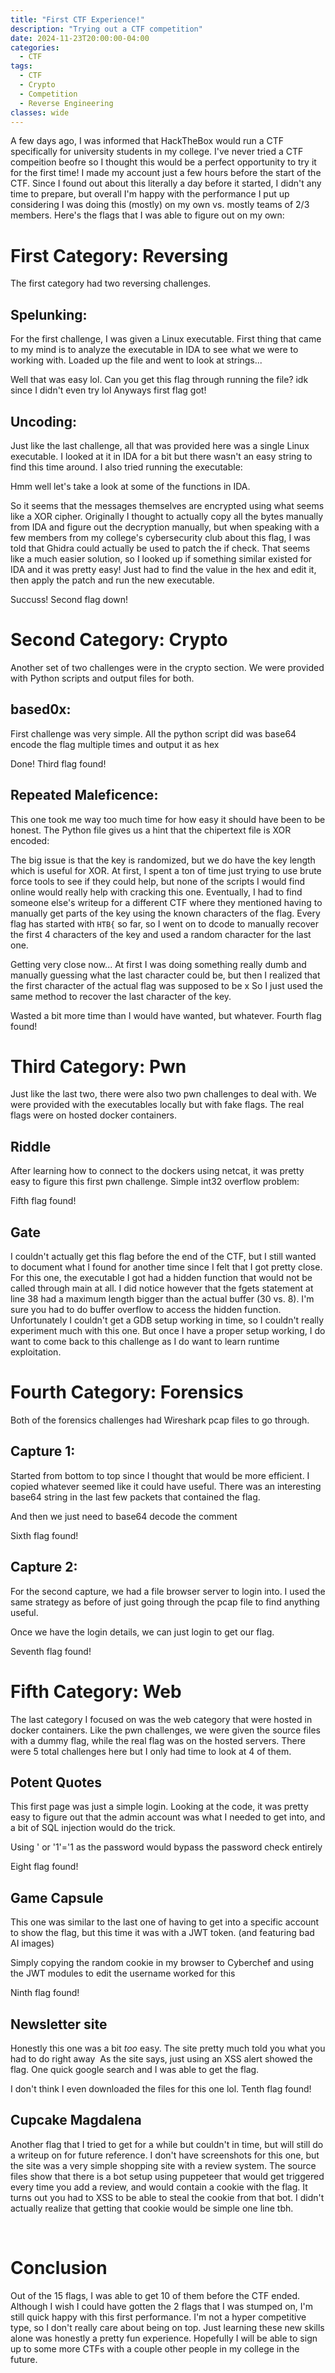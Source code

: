 ```yaml
---
title: "First CTF Experience!"
description: "Trying out a CTF competition"
date: 2024-11-23T20:00:00-04:00
categories:
  - CTF
tags:
  - CTF
  - Crypto
  - Competition
  - Reverse Engineering
classes: wide
---
```


A few days ago, I was informed that HackTheBox would run a CTF specifically for university students in my college. I've never tried a CTF compeition beofre so I thought this would be a perfect opportunity to try it for the first time! I made my account just a few hours before the start of the CTF. Since I found out about this literally a day before it started, I didn't any time to prepare, but overall I'm happy with the performance I put up considering I was doing this (mostly) on my own vs. mostly teams of 2/3 members. Here's the flags that I was able to figure out on my own:

# First Category: Reversing
The first category had two reversing challenges.
## Spelunking:
For the first challenge, I was given a Linux executable. First thing that came to my mind is to analyze the executable in IDA to see what we were to working with. Loaded up the file and went to look at strings...
<img src="{{ site.url }}{{ site.baseurl }}/assets/images/first-ctf/Pasted image 20241123165523.png" alt="">

Well that was easy lol. Can you get this flag through running the file? idk since I didn't even try lol
Anyways first flag got!

## Uncoding:
Just like the last challenge, all that was provided here was a single Linux executable. I looked at it in IDA for a bit but there wasn't an easy string to find this time around. I also tried running the executable:
<img src="{{ site.url }}{{ site.baseurl }}/assets/images/Pasted image 20241123172937.png" alt="">

Hmm well let's take a look at some of the functions in IDA.
<img src="{{ site.url }}{{ site.baseurl }}/assets/images/Pasted image 20241123173045.png" alt="">

So it seems that the messages themselves are encrypted using what seems like a XOR cipher.  Originally I thought to actually copy all the bytes manually from IDA and figure out the decryption manually, but when speaking with a few members from my college's cybersecurity club about this flag, I was told that Ghidra could actually be used to patch the if check. That seems like a much easier solution, so I looked up if something similar existed for IDA and it was pretty easy! Just had to find the value in the hex and edit it, then apply the patch and run the new executable.
<img src="{{ site.url }}{{ site.baseurl }}/assets/images/Pasted image 20241123173658.png" alt="">

Succuss! Second flag down!

# Second Category: Crypto
Another set of two challenges were in the crypto section. We were provided with Python scripts and output files for both.
## based0x:
First challenge was very simple. All the python script did was base64 encode the flag multiple times and output it as hex
<img src="{{ site.url }}{{ site.baseurl }}/assets/images/Pasted image 20241123175727.png" alt="">
<img src="{{ site.url }}{{ site.baseurl }}/assets/images/Pasted image 20241123175913.png" alt="">

Done! Third flag found!

## Repeated Maleficence:
This one took me way too much time for how easy it should have been to be honest. 
The Python file gives us a hint that the chipertext file is XOR encoded:
<img src="{{ site.url }}{{ site.baseurl }}/assets/images/Pasted image 20241123180131.png" alt="">

The big issue is that the key is randomized, but we do have the key length which is useful for XOR. At first, I spent a ton of time just trying to use brute force tools to see if they could help, but none of the scripts I would find online would really help with cracking this one. Eventually, I had to find someone else's writeup for a different CTF where they mentioned having to manually get parts of the key using the known characters of the flag. Every flag has started with `HTB{` so far, so I went on to dcode to manually recover the first 4 characters of the key and used a random character for the last one.
<img src="{{ site.url }}{{ site.baseurl }}/assets/images/Pasted image 20241123180714.png" alt="">

Getting very close now...
At first I was doing something really dumb and manually guessing what the last character could be, but then I realized that the first character of the actual flag was supposed to be x
So I just used the same method to recover the last character of the key.
<img src="{{ site.url }}{{ site.baseurl }}/assets/images/Pasted image 20241123180904.png" alt="">

Wasted a bit more time than I would have wanted, but whatever. Fourth flag found!

# Third Category: Pwn
Just like the last two, there were also two pwn challenges to deal with. We were provided with the executables locally but with fake flags. The real flags were on hosted docker containers.
## Riddle
After learning how to connect to the dockers using netcat, it was pretty easy to figure this first pwn challenge. Simple int32 overflow problem:
<img src="{{ site.url }}{{ site.baseurl }}/assets/images/Screenshot 2024-11-23 152553.png" alt="">

Fifth flag found!

## Gate
I couldn't actually get this flag before the end of the CTF, but I still wanted to document what I found for another time since I felt that I got pretty close. For this one, the executable I got had a hidden function that would not be called through main at all. I did notice however that the fgets statement at line 38 had a maximum length bigger than the actual buffer (30 vs. 8). I'm sure you had to do buffer overflow to access the hidden function. Unfortunately I couldn't get a GDB setup working in time, so I couldn't really experiment much with this one. But once I have a proper setup working, I do want to come back to this challenge as I do want to learn runtime exploitation.
<img src="{{ site.url }}{{ site.baseurl }}/assets/images/Pasted image 20241123182421.png" alt="">
<img src="{{ site.url }}{{ site.baseurl }}/assets/images/Pasted image 20241123182510.png" alt="">

# Fourth Category: Forensics
Both of the forensics challenges had Wireshark pcap files to go through.
## Capture 1:
Started from bottom to top since I thought that would be more efficient. I copied whatever seemed like it could have useful. There was an interesting base64 string in the last few packets that contained the flag.
<img src="{{ site.url }}{{ site.baseurl }}/assets/images/Pasted image 20241123183117.png" alt="">
<img src="{{ site.url }}{{ site.baseurl }}/assets/images/Pasted image 20241123183132.png" alt="">

And then we just need to base64 decode the comment
<img src="{{ site.url }}{{ site.baseurl }}/assets/images/Pasted image 20241123183143.png" alt="">


Sixth flag found!

## Capture 2:
For the second capture, we had a file browser server to login into. I used the same strategy as before of just going through the pcap file to find anything useful.
<img src="{{ site.url }}{{ site.baseurl }}/assets/images/Screenshot 2024-11-23 152236.png" alt="">
<img src="{{ site.url }}{{ site.baseurl }}/assets/images/Pasted image 20241123183523.png" alt="">
<img src="{{ site.url }}{{ site.baseurl }}/assets/images/Screenshot 2024-11-23 152335.png" alt="">

Once we have the login details, we can just login to get our flag.
<img src="{{ site.url }}{{ site.baseurl }}/assets/images/Screenshot 2024-11-23 152406.png" alt="">
<img src="{{ site.url }}{{ site.baseurl }}/assets/images/Screenshot 2024-11-23 152419.png" alt="">

Seventh flag found!

# Fifth Category: Web
The last category I focused on was the web category that were hosted in docker containers. Like the pwn challenges, we were given the source files with a dummy flag, while the real flag was on the hosted servers. There were 5 total challenges here but I only had time to look at 4 of them.

## Potent Quotes
This first page was just a simple login. Looking at the code, it was pretty easy to figure out that the admin account was what I needed to get into, and a bit of SQL injection would do the trick.
<img src="{{ site.url }}{{ site.baseurl }}/assets/images/Screenshot 2024-11-23 151708.png" alt="">
<img src="{{ site.url }}{{ site.baseurl }}/assets/images/Pasted image 20241123184122.png" alt="">

Using ' or '1'='1 as the password would bypass the password check entirely
<img src="{{ site.url }}{{ site.baseurl }}/assets/images/Screenshot 2024-11-23 151726.png" alt="">

Eight flag found!
## Game Capsule
This one was similar to the last one of having to get into a specific account to show the flag, but this time it was with a JWT token. (and featuring bad AI images)
<img src="{{ site.url }}{{ site.baseurl }}/assets/images/Screenshot 2024-11-23 151757.png" alt="">
<img src="{{ site.url }}{{ site.baseurl }}/assets/images/Pasted image 20241123184539.png" alt="">
<img src="{{ site.url }}{{ site.baseurl }}/assets/images/Pasted image 20241123184605.png" alt="">

Simply copying the random cookie in my browser to Cyberchef and using the JWT modules to edit the username worked for this
<img src="{{ site.url }}{{ site.baseurl }}/assets/images/Screenshot 2024-11-23 151826.png" alt="">
<img src="{{ site.url }}{{ site.baseurl }}/assets/images/Screenshot 2024-11-23 151849.png" alt="">
<img src="{{ site.url }}{{ site.baseurl }}/assets/images/Screenshot 2024-11-23 151928.png" alt="">

Ninth flag found!

## Newsletter site
Honestly this one was a bit *too* easy. The site pretty much told you what you had to do right away
<img src="{{ site.url }}{{ site.baseurl }}/assets/images/Screenshot 2024-11-23 152109.png" alt="">
As the site says, just using an XSS alert showed the flag. One quick google search and I was able to get the flag.
<img src="{{ site.url }}{{ site.baseurl }}/assets/images/Screenshot 2024-11-23 152153.png" alt="">

I don't think I even downloaded the files for this one lol. Tenth flag found!

## Cupcake Magdalena
Another flag that I tried to get for a while but couldn't in time, but will still do a writeup on for future reference. I don't have screenshots for this one, but the site was a very simple shopping site with a review system. The source files show that there is a bot setup using puppeteer that would get triggered every time you add a review, and would contain a cookie with the flag. It turns out you had to XSS to be able to steal the cookie from that bot. I didn't actually realize that getting that cookie would be simple one line tbh.

<img src="{{ site.url }}{{ site.baseurl }}/assets/images/Pasted image 20241123185510.png" alt="">
<img src="{{ site.url }}{{ site.baseurl }}/assets/images/Pasted image 20241123185454.png" alt="">


# Conclusion
Out of the 15 flags, I was able to get 10 of them before the CTF ended. Although I wish I could have gotten the 2 flags that I was stumped on, I'm still quick happy with this first performance. I'm not a hyper competitive type, so I don't really care about being on top. Just learning these new skills alone was honestly a pretty fun experience. Hopefully I will be able to sign up to some more CTFs with a couple other people in my college in the future.